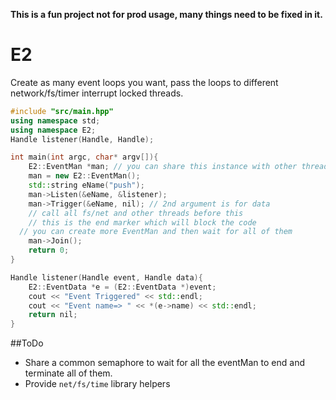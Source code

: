 __This is a fun project not for prod usage, many things need to be fixed in it.__
# E2
Create as many event loops you want, pass the loops to different network/fs/timer interrupt locked threads.
```c++
#include "src/main.hpp"
using namespace std;
using namespace E2;
Handle listener(Handle, Handle);

int main(int argc, char* argv[]){
	E2::EventMan *man; // you can share this instance with other threads
	man = new E2::EventMan();
	std::string eName("push");
	man->Listen(&eName, &listener);
	man->Trigger(&eName, nil); // 2nd argument is for data
	// call all fs/net and other threads before this
	// this is the end marker which will block the code
  // you can create more EventMan and then wait for all of them
	man->Join();
	return 0;
}

Handle listener(Handle event, Handle data){
	E2::EventData *e = (E2::EventData *)event;
	cout << "Event Triggered" << std::endl;
	cout << "Event name=> " << *(e->name) << std::endl;
	return nil;
}
```
##ToDo
- Share a common semaphore to wait for all the eventMan to end and terminate all of them.
- Provide ```net/fs/time``` library helpers